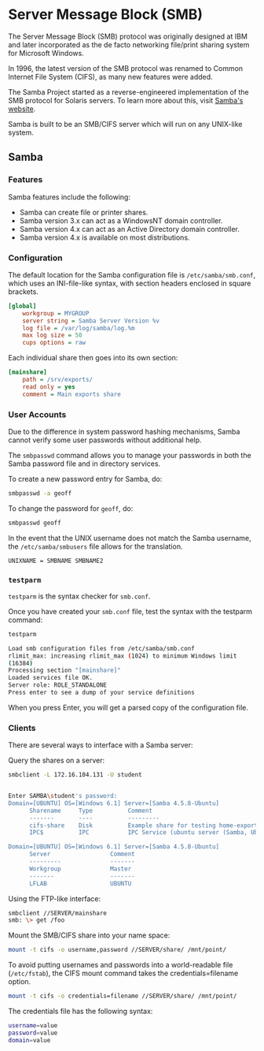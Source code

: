 # Server Message Block (SMB)

The Server Message Block (SMB) protocol was originally designed at IBM and later incorporated as the de facto networking file/print sharing system for Microsoft Windows.

In 1996, the latest version of the SMB protocol was renamed to Common Internet File System (CIFS), as many new features were added.

The Samba Project started as a reverse-engineered implementation of the SMB protocol for Solaris servers. To learn more about this, visit [Samba's website](https://www.samba.org/).

Samba is built to be an SMB/CIFS server which will run on any UNIX-like system.

## Samba

### Features

Samba features include the following:

- Samba can create file or printer shares.
- Samba version 3.x can act as a WindowsNT domain controller.
- Samba version 4.x can act as an Active Directory domain controller.
- Samba version 4.x is available on most distributions.

### Configuration

The default location for the Samba configuration file is `/etc/samba/smb.conf`, which uses an INI-file-like syntax, with section headers enclosed in square brackets.

```ini
[global]
    workgroup = MYGROUP
    server string = Samba Server Version %v
    log file = /var/log/samba/log.%m
    max log size = 50
    cups options = raw
```

Each individual share then goes into its own section:

```ini
[mainshare]
    path = /srv/exports/
    read only = yes
    comment = Main exports share
```

### User Accounts

Due to the difference in system password hashing mechanisms, Samba cannot verify some user passwords without additional help.

The `smbpasswd` command allows you to manage your passwords in both the Samba password file and in directory services.

To create a new password entry for Samba, do:

```bash
smbpasswd -a geoff
```

To change the password for `geoff`, do:

```bash
smbpasswd geoff
```

In the event that the UNIX username does not match the Samba username, the `/etc/samba/smbusers` file allows for the translation.  

```bash
UNIXNAME = SMBNAME SMBNAME2
```

### `testparm`

`testparm` is the syntax checker for `smb.conf`.

Once you have created your `smb.conf` file, test the syntax with the testparm command:

```bash
testparm

Load smb configuration files from /etc/samba/smb.conf
rlimit_max: increasing rlimit_max (1024) to minimum Windows limit
(16384)
Processing section "[mainshare]"
Loaded services file OK.
Server role: ROLE_STANDALONE
Press enter to see a dump of your service definitions
```

When you press Enter, you will get a parsed copy of the configuration file.

### Clients

There are several ways to interface with a Samba server:

Query the shares on a server:

```bash
smbclient -L 172.16.104.131 -U student


Enter SAMBA\student's password:
Domain=[UBUNTU] OS=[Windows 6.1] Server=[Samba 4.5.8-Ubuntu]
      Sharename     Type          Comment
      -------       ----          ---------
      cifs-share    Disk          Example share for testing home-export-cifs
      IPC$          IPC           IPC Service (ubuntu server (Samba, Ubuntu))

Domain=[UBUNTU] OS=[Windows 6.1] Server=[Samba 4.5.8-Ubuntu]
      Server                 Comment
      ---------              -------
      Workgroup              Master
      -------                -------
      LFLAB                  UBUNTU
```

Using the FTP-like interface:

```bash
smbclient //SERVER/mainshare
smb: \> get /foo
```

Mount the SMB/CIFS share into your name space:

```bash
mount -t cifs -o username,password //SERVER/share/ /mnt/point/
```

To avoid putting usernames and passwords into a world-readable file (`/etc/fstab`), the CIFS mount command takes the credentials=filename option.

```bash
mount -t cifs -o credentials=filename //SERVER/share/ /mnt/point/
```

The credentials file has the following syntax:

```bash
username=value
password=value
domain=value
```
